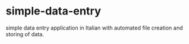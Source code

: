 # simple-data-entry
simple data entry application in Italian with automated file creation and storing of data.
